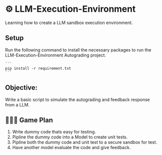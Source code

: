 
# ⚙️ LLM-Execution-Environment 

Learning how to create a LLM sandbox execution environment. 

## Setup

Run the following command to install the necessary packages to run the LLM-Execution-Environment Autograding project. 

    ```
    pip install -r requirement.txt
    ```

## Objective: 
Write a basic script to simulate the autograding and feedback response from a LLM. 
## 👨🏻‍💻 Game Plan 
1. Write dummy code thats easy for testing. 
1. Pipline the dummy code into a Model to create unit tests. 
1. Pipline both the dummy code and unit test to a secure sandbox for test. 
1. Have another model evaluate the code and give feedback. 
